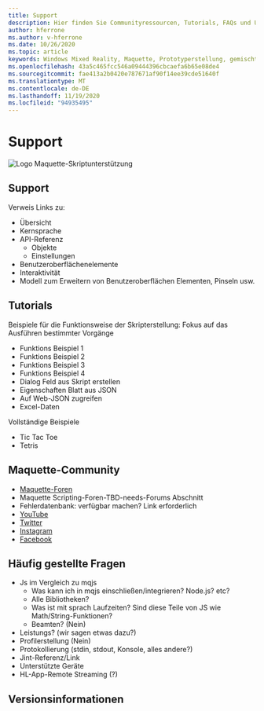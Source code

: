 ```yaml
---
title: Support
description: Hier finden Sie Communityressourcen, Tutorials, FAQs und Unterstützung für Maquette.
author: hferrone
ms.author: v-hferrone
ms.date: 10/26/2020
ms.topic: article
keywords: Windows Mixed Reality, Maquette, Prototyperstellung, gemischte Realität, Virtual Reality, VR, Mr, Feedback, Feedback-Hub, Fehler
ms.openlocfilehash: 43a5c465fcc546a09444396cbcaefa6b65e08de4
ms.sourcegitcommit: fae413a2b0420e787671af90f14ee39cde51640f
ms.translationtype: MT
ms.contentlocale: de-DE
ms.lasthandoff: 11/19/2020
ms.locfileid: "94935495"
---
```

# <a name="support"></a>Support

![Logo](../images/MaquetteIcon.png) Maquette-Skriptunterstützung

## <a name="support"></a>Support

Verweis Links zu:
* Übersicht
* Kernsprache
* API-Referenz
  * Objekte
  * Einstellungen
* Benutzeroberflächenelemente
* Interaktivität
* Modell zum Erweitern von Benutzeroberflächen Elementen, Pinseln usw.

## <a name="tutorials"></a>Tutorials

Beispiele für die Funktionsweise der Skripterstellung: Fokus auf das Ausführen bestimmter Vorgänge
* Funktions Beispiel 1
* Funktions Beispiel 2
* Funktions Beispiel 3
* Funktions Beispiel 4
* Dialog Feld aus Skript erstellen
* Eigenschaften Blatt aus JSON
* Auf Web-JSON zugreifen
* Excel-Daten

Vollständige Beispiele
* Tic Tac Toe
* Tetris

## <a name="maquette-community"></a>Maquette-Community

* [Maquette-Foren](https://steamcommunity.com/app/967490/discussions/)
* Maquette Scripting-Foren-TBD-needs-Forums Abschnitt
* Fehlerdatenbank: verfügbar machen? Link erforderlich
* [YouTube](https://www.youtube.com/channel/UC3LL920zxSo16CmmmVCntxw)
* [Twitter](https://twitter.com/MadeInMaquette)
* [Instagram](https://www.instagram.com/microsoftmaquette/)
* [Facebook](https://www.facebook.com/MicrosoftMaquette/)

## <a name="faq"></a>Häufig gestellte Fragen

* Js im Vergleich zu mqjs
  * Was kann ich in mqjs einschließen/integrieren? Node.js? etc?
  * Alle Bibliotheken?
  * Was ist mit sprach Laufzeiten? Sind diese Teile von JS wie Math/String-Funktionen?
  * Beamten? (Nein)
* Leistungs? (wir sagen etwas dazu?)
* Profilerstellung (Nein)
* Protokollierung (stdin, stdout, Konsole, alles andere?)
* Jint-Referenz/Link
* Unterstützte Geräte
* HL-App-Remote Streaming (?)

## <a name="release-notes"></a>Versionsinformationen


